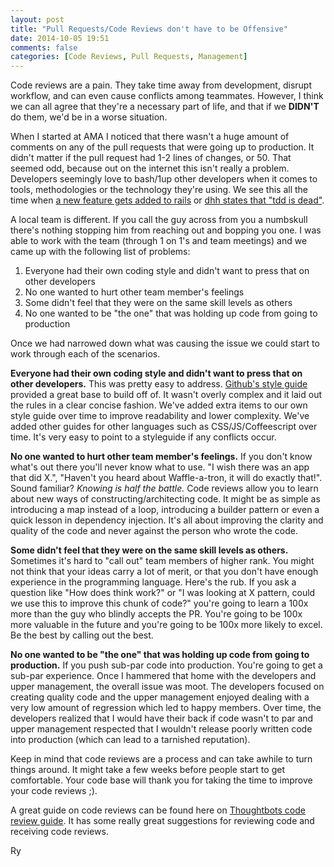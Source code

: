 ```yaml
---
layout: post
title: "Pull Requests/Code Reviews don't have to be Offensive"
date: 2014-10-05 19:51
comments: false
categories: [Code Reviews, Pull Requests, Management]
---
```


Code reviews are a pain. They take time away from development, disrupt workflow, and can even cause conflicts among teammates.
 However, I think we can all agree that they're a necessary part of life, and that if we **DIDN'T** do them, we'd
 be in a worse situation.

When I started at AMA I noticed that there wasn't a huge amount of comments on any of the pull requests that were going up
 to production. It didn't matter if the pull request had 1-2 lines of changes, or 50. That seemed odd, because
 out on the internet this isn't really a problem. Developers seemingly love to bash/1up other developers when it comes to
 tools, methodologies or the technology they're using. We see this all the time when [a new feature gets added to rails](https://github.com/rails/rails/compare/9333ca7...23aa7da)
 or [dhh states that "tdd is dead"](http://david.heinemeierhansson.com/2014/tdd-is-dead-long-live-testing.html).

A local team is different. If you call the guy across from you a numbskull there's nothing stopping him from reaching
 out and bopping you one. I was able to work with the team (through 1 on 1's and team meetings) and we came up with
 the following list of problems:

1. Everyone had their own coding style and didn't want to press that on other developers
2. No one wanted to hurt other team member's feelings
3. Some didn't feel that they were on the same skill levels as others
4. No one wanted to be "the one" that was holding up code from going to production

Once we had narrowed down what was causing the issue we could start to work through each of the scenarios.

**Everyone had their own coding style and didn't want to press that on other developers.**
 This was pretty easy to address. [Github's style guide](https://github.com/styleguide/ruby) provided a great base
 to build off of. It wasn't overly complex and it laid out the rules in a clear concise fashion. We've added extra items
 to our own style guide over time to improve readability and lower complexity. We've added other guides for other languages
 such as CSS/JS/Coffeescript over time. It's very easy to point to a styleguide if any conflicts occur.

**No one wanted to hurt other team member's feelings.**
 If you don't know what's out there you'll never know what to use. "I wish there was an app that did X.", "Haven't you heard about Waffle-a-tron,
 it will do exactly that!". Sound familiar? _Knowing is half the battle._
 Code reviews allow you to learn about new ways of constructing/architecting code.
 It might be as simple as introducing a map instead of a loop, introducing a builder pattern or even a quick lesson in dependency injection.
 It's all about improving the clarity and quality of the code and never against the person who wrote the code.

**Some didn't feel that they were on the same skill levels as others.**
 Sometimes it's hard to "call out" team members of higher rank. You might not think that your ideas carry a lot of merit,
 or that you don't have enough experience in the programming language. Here's the rub. If you ask a question like
 "How does think work?" or "I was looking at X pattern, could we use this to improve this chunk of code?" you're going to learn a
 100x more than the guy who blindly accepts the PR. You're going to be 100x more valuable in the future and you're going to be 100x
 more likely to excel. Be the best by calling out the best.

**No one wanted to be "the one" that was holding up code from going to production.**
 If you push sub-par code into production. You're going to get a sub-par experience. Once I hammered that home with
 the developers and upper management, the overall issue was moot. The developers focused on creating quality code
 and the upper management enjoyed dealing with a very low amount of regression which led to happy members.
 Over time, the developers realized that I would have their back if code wasn't to par and upper management
 respected that I wouldn't release poorly written code into production (which can lead to a tarnished reputation).

Keep in mind that code reviews are a process and can take awhile to turn things around. It might take a few weeks
 before people start to get comfortable. Your code base will thank you for taking the time to improve your code reviews ;).

A great guide on code reviews can be found here on [Thoughtbots code review guide](https://github.com/thoughtbot/guides/tree/master/code-review).
 It has some really great suggestions for reviewing code and receiving code reviews.

Ry
